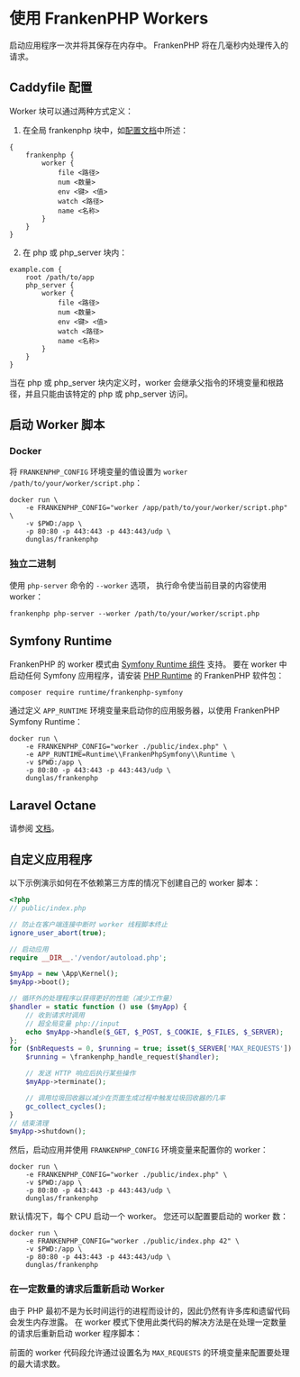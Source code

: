 # 使用 FrankenPHP Workers

启动应用程序一次并将其保存在内存中。
FrankenPHP 将在几毫秒内处理传入的请求。

## Caddyfile 配置

Worker 块可以通过两种方式定义：

1. 在全局 frankenphp 块中，如[配置文档](config.md#caddyfile-config)中所述：

```caddyfile
{
	frankenphp {
		worker {
			file <路径>
			num <数量>
			env <键> <值>
			watch <路径>
			name <名称>
		}
	}
}
```

2. 在 php 或 php_server 块内：

```caddyfile
example.com {
	root /path/to/app
	php_server {
		worker {
			file <路径>
			num <数量>
			env <键> <值>
			watch <路径>
			name <名称>
		}
	}
}
```

当在 php 或 php_server 块内定义时，worker 会继承父指令的环境变量和根路径，并且只能由该特定的 php 或 php_server 访问。

## 启动 Worker 脚本

### Docker

将 `FRANKENPHP_CONFIG` 环境变量的值设置为 `worker /path/to/your/worker/script.php`：

```console
docker run \
    -e FRANKENPHP_CONFIG="worker /app/path/to/your/worker/script.php" \
    -v $PWD:/app \
    -p 80:80 -p 443:443 -p 443:443/udp \
    dunglas/frankenphp
```

### 独立二进制

使用 `php-server` 命令的 `--worker` 选项， 执行命令使当前目录的内容使用 worker：

```console
frankenphp php-server --worker /path/to/your/worker/script.php
```

## Symfony Runtime

FrankenPHP 的 worker 模式由 [Symfony Runtime 组件](https://symfony.com/doc/current/components/runtime.html) 支持。
要在 worker 中启动任何 Symfony 应用程序，请安装 [PHP Runtime](https://github.com/php-runtime/runtime) 的 FrankenPHP 软件包：

```console
composer require runtime/frankenphp-symfony
```

通过定义 `APP_RUNTIME` 环境变量来启动你的应用服务器，以使用 FrankenPHP Symfony Runtime：

```console
docker run \
    -e FRANKENPHP_CONFIG="worker ./public/index.php" \
    -e APP_RUNTIME=Runtime\\FrankenPhpSymfony\\Runtime \
    -v $PWD:/app \
    -p 80:80 -p 443:443 -p 443:443/udp \
    dunglas/frankenphp
```

## Laravel Octane

请参阅 [文档](laravel.md#laravel-octane)。

## 自定义应用程序

以下示例演示如何在不依赖第三方库的情况下创建自己的 worker 脚本：

```php
<?php
// public/index.php

// 防止在客户端连接中断时 worker 线程脚本终止
ignore_user_abort(true);

// 启动应用
require __DIR__.'/vendor/autoload.php';

$myApp = new \App\Kernel();
$myApp->boot();

// 循环外的处理程序以获得更好的性能（减少工作量）
$handler = static function () use ($myApp) {
    // 收到请求时调用
    // 超全局变量 php://input
    echo $myApp->handle($_GET, $_POST, $_COOKIE, $_FILES, $_SERVER);
};
for ($nbRequests = 0, $running = true; isset($_SERVER['MAX_REQUESTS']) && ($nbRequests < ((int)$_SERVER['MAX_REQUESTS'])) && $running; ++$nbRequests) {
    $running = \frankenphp_handle_request($handler);

    // 发送 HTTP 响应后执行某些操作
    $myApp->terminate();

    // 调用垃圾回收器以减少在页面生成过程中触发垃圾回收器的几率
    gc_collect_cycles();
}
// 结束清理
$myApp->shutdown();
```

然后，启动应用并使用 `FRANKENPHP_CONFIG` 环境变量来配置你的 worker：

```console
docker run \
    -e FRANKENPHP_CONFIG="worker ./public/index.php" \
    -v $PWD:/app \
    -p 80:80 -p 443:443 -p 443:443/udp \
    dunglas/frankenphp
```

默认情况下，每个 CPU 启动一个 worker。
您还可以配置要启动的 worker 数：

```console
docker run \
    -e FRANKENPHP_CONFIG="worker ./public/index.php 42" \
    -v $PWD:/app \
    -p 80:80 -p 443:443 -p 443:443/udp \
    dunglas/frankenphp
```

### 在一定数量的请求后重新启动 Worker

由于 PHP 最初不是为长时间运行的进程而设计的，因此仍然有许多库和遗留代码会发生内存泄露。
在 worker 模式下使用此类代码的解决方法是在处理一定数量的请求后重新启动 worker 程序脚本：

前面的 worker 代码段允许通过设置名为 `MAX_REQUESTS` 的环境变量来配置要处理的最大请求数。

